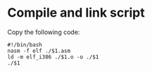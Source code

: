 # Compile and link script

Copy the following code:

```assembly
#!/bin/bash
nasm -f elf ./$1.asm
ld -m elf_i386 ./$1.o -o ./$1
./$1
```
